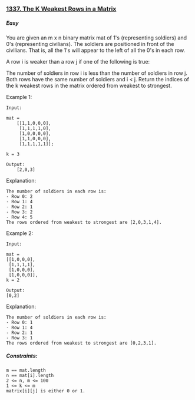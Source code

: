 ### [1337. The K Weakest Rows in a Matrix](https://leetcode.com/problems/the-k-weakest-rows-in-a-matrix/)

##### Easy

You are given an m x n binary matrix mat of 1's (representing soldiers) and 0's (representing civilians). The soldiers are positioned in front of the civilians. That is, all the 1's will appear to the left of all the 0's in each row.

A row i is weaker than a row j if one of the following is true:

The number of soldiers in row i is less than the number of soldiers in row j.
Both rows have the same number of soldiers and i < j.
Return the indices of the k weakest rows in the matrix ordered from weakest to strongest.

 

Example 1:
```JS
Input: 

mat = 
	[[1,1,0,0,0],
	 [1,1,1,1,0],
	 [1,0,0,0,0],
	 [1,1,0,0,0],
	 [1,1,1,1,1]]; 

k = 3

Output: 
	[2,0,3]

```

Explanation: 
```JS
The number of soldiers in each row is: 
- Row 0: 2 
- Row 1: 4 
- Row 2: 1 
- Row 3: 2 
- Row 4: 5 
The rows ordered from weakest to strongest are [2,0,3,1,4].
```




Example 2:
```JS
Input: 

mat = 
[[1,0,0,0],
 [1,1,1,1],
 [1,0,0,0],
 [1,0,0,0]], 
k = 2

Output: 
[0,2]

```

Explanation: 
```JS
The number of soldiers in each row is: 
- Row 0: 1 
- Row 1: 4 
- Row 2: 1 
- Row 3: 1 
The rows ordered from weakest to strongest are [0,2,3,1].
```

 

##### Constraints:
```JS
m == mat.length
n == mat[i].length
2 <= n, m <= 100
1 <= k <= m
matrix[i][j] is either 0 or 1.
```